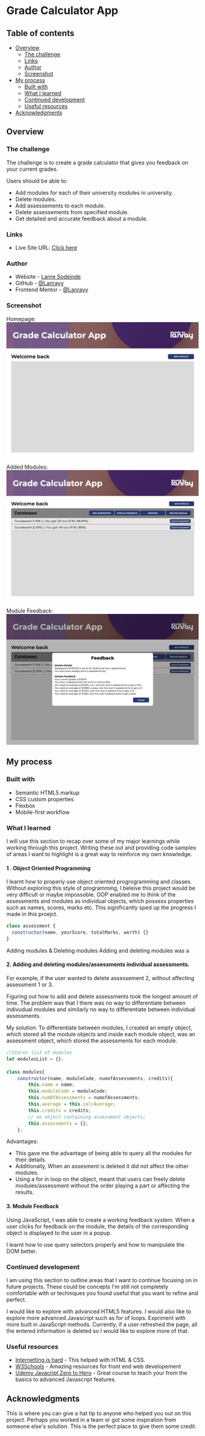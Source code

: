 # Grade Calculator App

## Table of contents

- [Overview](#overview)
  - [The challenge](#the-challenge)
  - [Links](#links)
  - [Author](#author)
  - [Screenshot](#screenshot)
- [My process](#my-process)
  - [Built with](#built-with)
  - [What I learned](#what-i-learned)
  - [Continued development](#continued-development)
  - [Useful resources](#useful-resources)
- [Acknowledgments](#acknowledgments)

## Overview

### The challenge

The challenge is to create a grade calculator that gives you feedback on your current grades.

Users should be able to:

- Add modules for each of their university modules in university.
- Delete modules.
- Add assessements to each module.
- Delete assessements from specified module.
- Get detailed and accurate feedback about a module.

### Links

- Live Site URL: [Click here](https://lanrayy.github.io/grade-calculator/)

### Author

- Website - [Lanre Sodeinde](https://lanrayy.github.io/portfolio/)
- GitHub - [@Lanrayy](https://www.github.com/Lanrayy)
- Frontend Mentor - [@Lanrayy](https://www.frontendmentor.io/profile/Lanrayy)

### Screenshot

Homepage:
![](images/grade-calculator-homepage.png)

Added Modules:
![](images/grade-calculator-module.png)

Module Feedback:
![](images/grade-calculator-feedback.png)

## My process

### Built with

- Semantic HTML5 markup
- CSS custom properties
- Flexbox
- Mobile-first workflow

### What I learned

I will use this section to recap over some of my major learnings while working through this project. Writing these out and providing code samples of areas I want to highlight is a great way to reinforce my own knowledge.

#### 1 . Object Oriented Programming

I learnt how to properly use object oriented progrogramming and classes. Without exploring this style of programming, I beleive this project would be very difficult or maybe impossoble. OOP enabled me to think of the assessments and modules as individual objects, which possess properties such as names, scores, marks etc. This significantly sped up the progress I made in this proejct.

```js
class assessment {
  constructor(name, yourScore, totalMarks, worth) {}
}
```

Adding modules & Deleting modules
Adding and deleting modules was a

#### 2. Adding and deleting modules/assessments individual assessments.

For example, if the user wanted to delete assessement 2, without affecting assessment 1 or 3.

Figuring out how to add and delete assessments took the longest amount of time. The problem was that I there was no way to differentiate between indivudual modules and similarly no way to differentiate between individual assessments.

My solution: To differentiate between modules, I created an empty object, which stored all the module objects and inside each module object, was an assessment object, which stored the assessments for each module.

```js
//Stores list of modules
let modulesList = {};

class modules{
    constructor(name, moduleCode, numofAssessments, credits){
        this.name = name;
        this.moduleCode = moduleCode;
        this.numOfAssessments = numofAssessments;
        this.average = this.calcAverage;
        this.credits = credits;
        // an object containing assessment objects;
        this.assessments = {};
    };
```

Advantages:

- This gave me the advantage of being able to query all the modules for their details.
- Additionally, When an assesment is deleted it did not affect the other modules.
- Using a for in loop on the object, meant that users can freely delete modules/assessment without the order playing a part or affecting the results.

#### 3. Module Feedback

Using JavaScript, I was able to create a working feedback system. When a user clicks for feedback on the module, the details of the corresponding object is displayed to the user in a popup.

I learnt how to use query selectors properly and how to manipulate the DOM better.

### Continued development

I am using this section to outline areas that I want to continue focusing on in future projects. These could be concepts I'm still not completely comfortable with or techniques you found useful that you want to refine and perfect.

I would like to explore with advanced HTML5 features.
I would also like to explore more advanced Javascript such as for of loops.
Expriment with more built in JavaScript methods.
Currently, if a user refreshed the page, all the entered information is deleted so I would like to explore more of that.

### Useful resources

- [Internetting is hard](https://www.internetingishard.com) - This helped with HTML & CSS.
- [W3Schools](https://www.w3schools.com) - Amazing resources for front end web developement
- [Udemy Javacript Zero to Hero](https://www.udemy.com/course/the-complete-javascript-course/learn/lecture/22648473?start=540#overview) - Great course to teach your from the basics to advanced Javascript features.

## Acknowledgments

This is where you can give a hat tip to anyone who helped you out on this project. Perhaps you worked in a team or got some inspiration from someone else's solution. This is the perfect place to give them some credit.
